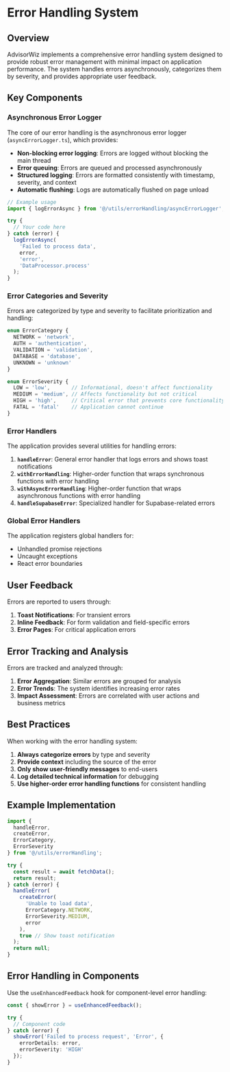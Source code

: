 
# Error Handling System

## Overview

AdvisorWiz implements a comprehensive error handling system designed to provide robust error management with minimal impact on application performance. The system handles errors asynchronously, categorizes them by severity, and provides appropriate user feedback.

## Key Components

### Asynchronous Error Logger

The core of our error handling is the asynchronous error logger (`asyncErrorLogger.ts`), which provides:

- **Non-blocking error logging**: Errors are logged without blocking the main thread
- **Error queuing**: Errors are queued and processed asynchronously
- **Structured logging**: Errors are formatted consistently with timestamp, severity, and context
- **Automatic flushing**: Logs are automatically flushed on page unload

```typescript
// Example usage
import { logErrorAsync } from '@/utils/errorHandling/asyncErrorLogger';

try {
  // Your code here
} catch (error) {
  logErrorAsync(
    'Failed to process data', 
    error, 
    'error',
    'DataProcessor.process'
  );
}
```

### Error Categories and Severity

Errors are categorized by type and severity to facilitate prioritization and handling:

```typescript
enum ErrorCategory {
  NETWORK = 'network',
  AUTH = 'authentication',
  VALIDATION = 'validation',
  DATABASE = 'database',
  UNKNOWN = 'unknown'
}

enum ErrorSeverity {
  LOW = 'low',       // Informational, doesn't affect functionality
  MEDIUM = 'medium', // Affects functionality but not critical
  HIGH = 'high',     // Critical error that prevents core functionality
  FATAL = 'fatal'    // Application cannot continue
}
```

### Error Handlers

The application provides several utilities for handling errors:

1. **`handleError`**: General error handler that logs errors and shows toast notifications
2. **`withErrorHandling`**: Higher-order function that wraps synchronous functions with error handling
3. **`withAsyncErrorHandling`**: Higher-order function that wraps asynchronous functions with error handling
4. **`handleSupabaseError`**: Specialized handler for Supabase-related errors

### Global Error Handlers

The application registers global handlers for:

- Unhandled promise rejections
- Uncaught exceptions
- React error boundaries

## User Feedback

Errors are reported to users through:

1. **Toast Notifications**: For transient errors
2. **Inline Feedback**: For form validation and field-specific errors
3. **Error Pages**: For critical application errors

## Error Tracking and Analysis

Errors are tracked and analyzed through:

1. **Error Aggregation**: Similar errors are grouped for analysis
2. **Error Trends**: The system identifies increasing error rates
3. **Impact Assessment**: Errors are correlated with user actions and business metrics

## Best Practices

When working with the error handling system:

1. **Always categorize errors** by type and severity
2. **Provide context** including the source of the error
3. **Only show user-friendly messages** to end-users
4. **Log detailed technical information** for debugging
5. **Use higher-order error handling functions** for consistent handling

## Example Implementation

```typescript
import { 
  handleError, 
  createError, 
  ErrorCategory, 
  ErrorSeverity 
} from '@/utils/errorHandling';

try {
  const result = await fetchData();
  return result;
} catch (error) {
  handleError(
    createError(
      'Unable to load data', 
      ErrorCategory.NETWORK, 
      ErrorSeverity.MEDIUM,
      error
    ),
    true // Show toast notification
  );
  return null;
}
```

## Error Handling in Components

Use the `useEnhancedFeedback` hook for component-level error handling:

```typescript
const { showError } = useEnhancedFeedback();

try {
  // Component code
} catch (error) {
  showError('Failed to process request', 'Error', {
    errorDetails: error,
    errorSeverity: 'HIGH'
  });
}
```
